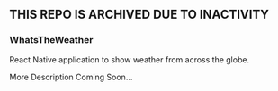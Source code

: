 ## THIS REPO IS ARCHIVED DUE TO INACTIVITY

### WhatsTheWeather
React Native application to show weather from across the globe.

More Description Coming Soon...
